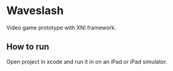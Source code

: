 # Waveslash

Video game prototype with XNI framework.

## How to run

Open project in xcode and run it in on an iPad or iPad simulator.